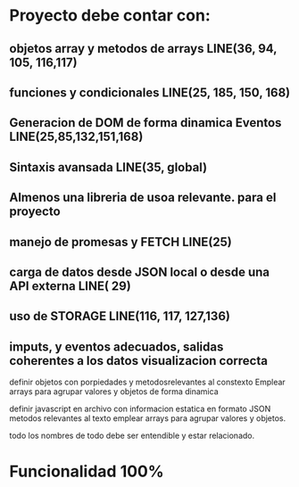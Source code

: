 # Proyecto debe contar con:
## objetos array y metodos de arrays LINE(36, 94, 105, 116,117)
## funciones y condicionales LINE(25, 185, 150, 168)
## Generacion de DOM de forma dinamica Eventos LINE(25,85,132,151,168)
## Sintaxis avansada LINE(35, global)

## Almenos una libreria de usoa relevante. para el proyecto
## manejo de promesas y FETCH LINE(25)
## carga de datos desde JSON local o desde una API externa LINE( 29)
## uso de STORAGE LINE(116, 117, 127,136)

## imputs, y eventos adecuados, salidas coherentes a los datos visualizacion correcta

definir objetos con porpiedades y metodosrelevantes al constexto
Emplear arrays para agrupar valores y objetos de forma dinamica 

definir javascript en archivo con informacion estatica en formato JSON 
metodos relevantes al texto
emplear arrays para agrupar valores y objetos.

todo los nombres de todo debe ser entendible y estar relacionado.
# Funcionalidad 100%

